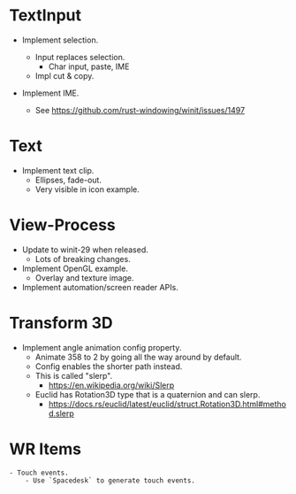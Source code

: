 # TextInput

* Implement selection.
    - Input replaces selection.
        - Char input, paste, IME
    - Impl cut & copy.

* Implement IME.
    - See https://github.com/rust-windowing/winit/issues/1497

# Text

* Implement text clip.
    - Ellipses, fade-out.
    - Very visible in icon example.

# View-Process

* Update to winit-29 when released.
    - Lots of breaking changes.
* Implement OpenGL example.
    - Overlay and texture image.
* Implement automation/screen reader APIs.

# Transform 3D

* Implement angle animation config property.
    - Animate 358 to 2 by going all the way around by default.
    - Config enables the shorter path instead.
    - This is called "slerp".
        - https://en.wikipedia.org/wiki/Slerp
    - Euclid has Rotation3D type that is a quaternion and can slerp.
        - https://docs.rs/euclid/latest/euclid/struct.Rotation3D.html#method.slerp

# WR Items
    - Touch events.
        - Use `Spacedesk` to generate touch events.
